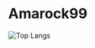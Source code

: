 #  Amarock99

![Top Langs](https://github-readme-stats.vercel.app/api/top-langs/?username=Amarock99_progress=true)
